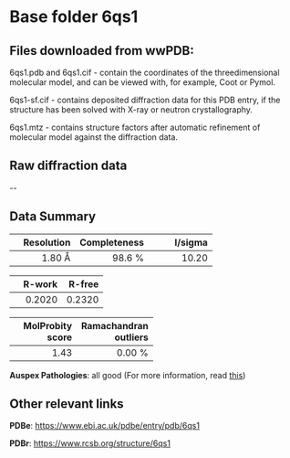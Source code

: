 # Base folder 6qs1

## Files downloaded from wwPDB:

6qs1.pdb and 6qs1.cif - contain the coordinates of the threedimensional molecular model, and can be viewed with, for example, Coot or Pymol.

6qs1-sf.cif - contains deposited diffraction data for this PDB entry, if the structure has been solved with X-ray or neutron crystallography.

6qs1.mtz - contains structure factors after automatic refinement of molecular model against the diffraction data.

## Raw diffraction data

--<br> 

## Data Summary
|   | Resolution | Completeness| I/sigma |
|---|-------------:|----------------:|--------------:|
|   |1.80 Å|98.6  %|<img width=50/>10.20|

|   | **R-work**| **R-free**   
|---|-------------:|----------------:|           
||  0.2020|  0.2320|

|   |**MolProbity<br>score**| **Ramachandran<br>outliers** 
|---|-------------:|----------------:|
||  1.43|  0.00 %|

**Auspex Pathologies**: all good (For more information, read [this](https://github.com/thorn-lab/coronavirus_structural_task_force/blob/master/pdb/human_interaction_partners/ACE2/6qs1/validation/auspex/6qs1_auspex_comments.txt))

 



## Other relevant links 
**PDBe**:  https://www.ebi.ac.uk/pdbe/entry/pdb/6qs1
 
**PDBr**: https://www.rcsb.org/structure/6qs1 

